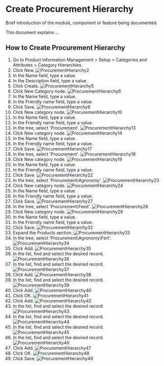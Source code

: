 ﻿# Create Procurement Hierarchy
Brief introduction of the module, component or feature being documented.

This document explains ...

## How to Create Procurement Hierarchy

1. Go to Product Information Management > Setup > Categories and Attributes > Category Hierarchies.
2. Click New.
![ProcurementHierarchy2](./assets/images/ProcurementHierarchy/ProcurementHierarchy2.png)
3. In the Name field, type a value.
4. In the Description field, type a value.
5. Click Create.
![ProcurementHierarchy5](./assets/images/ProcurementHierarchy/ProcurementHierarchy5.png)
6. Click New Category node.
![ProcurementHierarchy6](./assets/images/ProcurementHierarchy/ProcurementHierarchy6.png)
7. In the Name field, type a value.
8. In the Friendly name field, type a value.
9. Click Save.
![ProcurementHierarchy9](./assets/images/ProcurementHierarchy/ProcurementHierarchy9.png)
10. Click New category node.
![ProcurementHierarchy10](./assets/images/ProcurementHierarchy/ProcurementHierarchy10.png)
11. In the Name field, type a value.
12. In the Friendly name field, type a value.
13. In the tree, select 'Procurement'.
![ProcurementHierarchy13](./assets/images/ProcurementHierarchy/ProcurementHierarchy13.png)
14. Click New category node.
![ProcurementHierarchy14](./assets/images/ProcurementHierarchy/ProcurementHierarchy14.png)
15. In the Name field, type a value.
16. In the Friendly name field, type a value.
17. Click Save.
![ProcurementHierarchy17](./assets/images/ProcurementHierarchy/ProcurementHierarchy17.png)
18. In the tree, select 'Procurement'.
![ProcurementHierarchy18](./assets/images/ProcurementHierarchy/ProcurementHierarchy18.png)
19. Click New category node.
![ProcurementHierarchy19](./assets/images/ProcurementHierarchy/ProcurementHierarchy19.png)
20. In the Name field, type a value.
21. In the Friendly name field, type a value.
22. Click Save.
![ProcurementHierarchy22](./assets/images/ProcurementHierarchy/ProcurementHierarchy22.png)
23. In the tree, select 'Procurement\Agronomy'.
![ProcurementHierarchy23](./assets/images/ProcurementHierarchy/ProcurementHierarchy23.png)
24. Click New category node.
![ProcurementHierarchy24](./assets/images/ProcurementHierarchy/ProcurementHierarchy24.png)
25. In the Name field, type a value.
26. In the Friendly name field, type a value.
27. Click Save.
![ProcurementHierarchy27](./assets/images/ProcurementHierarchy/ProcurementHierarchy27.png)
28. In the tree, select 'Procurement\Feed'.
![ProcurementHierarchy28](./assets/images/ProcurementHierarchy/ProcurementHierarchy28.png)
29. Click New category node.
![ProcurementHierarchy29](./assets/images/ProcurementHierarchy/ProcurementHierarchy29.png)
30. In the Name field, type a value.
31. In the Friendly name field, type a value.
32. Click Save.
![ProcurementHierarchy32](./assets/images/ProcurementHierarchy/ProcurementHierarchy32.png)
33. Expand the Products section.
![ProcurementHierarchy33](./assets/images/ProcurementHierarchy/ProcurementHierarchy33.png)
34. In the tree, select 'Procurement\Agronomy\Fert'.
![ProcurementHierarchy34](./assets/images/ProcurementHierarchy/ProcurementHierarchy34.png)
35. Click Add.
![ProcurementHierarchy35](./assets/images/ProcurementHierarchy/ProcurementHierarchy35.png)
36. In the list, find and select the desired record.
![ProcurementHierarchy36](./assets/images/ProcurementHierarchy/ProcurementHierarchy36.png)
37. In the list, find and select the desired record.
![ProcurementHierarchy37](./assets/images/ProcurementHierarchy/ProcurementHierarchy37.png)
38. Click Add.
![ProcurementHierarchy38](./assets/images/ProcurementHierarchy/ProcurementHierarchy38.png)
39. In the list, find and select the desired record.
![ProcurementHierarchy39](./assets/images/ProcurementHierarchy/ProcurementHierarchy39.png)
40. Click Add.
![ProcurementHierarchy40](./assets/images/ProcurementHierarchy/ProcurementHierarchy40.png)
41. Click OK.
![ProcurementHierarchy41](./assets/images/ProcurementHierarchy/ProcurementHierarchy41.png)
42. Click Add.
![ProcurementHierarchy42](./assets/images/ProcurementHierarchy/ProcurementHierarchy42.png)
43. In the list, find and select the desired record.
![ProcurementHierarchy43](./assets/images/ProcurementHierarchy/ProcurementHierarchy43.png)
44. In the list, find and select the desired record.
![ProcurementHierarchy44](./assets/images/ProcurementHierarchy/ProcurementHierarchy44.png)
45. In the list, find and select the desired record.
![ProcurementHierarchy45](./assets/images/ProcurementHierarchy/ProcurementHierarchy45.png)
46. In the list, find and select the desired record.
![ProcurementHierarchy46](./assets/images/ProcurementHierarchy/ProcurementHierarchy46.png)
47. Click Add.
![ProcurementHierarchy47](./assets/images/ProcurementHierarchy/ProcurementHierarchy47.png)
48. Click OK.
![ProcurementHierarchy48](./assets/images/ProcurementHierarchy/ProcurementHierarchy48.png)
49. Click Save.
![ProcurementHierarchy49](./assets/images/ProcurementHierarchy/ProcurementHierarchy49.png)
